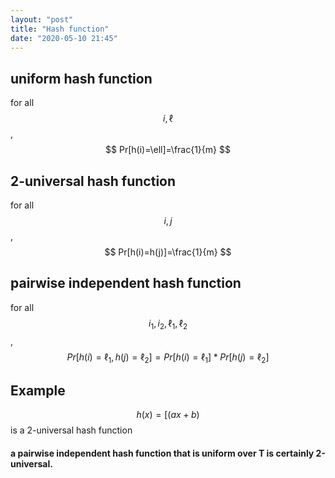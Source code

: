 ```yaml
---
layout: "post"
title: "Hash function"
date: "2020-05-10 21:45"
---
```


## uniform hash function

for all $$i,\ell$$,
$$
Pr[h(i)=\ell]=\frac{1}{m}
$$

## 2-universal hash function
for all $$i,j$$,
$$
Pr[h(i)=h(j)]=\frac{1}{m}
$$


## pairwise independent hash function
for all $$i_1,i_2,\ell_1,\ell_2$$,
$$
Pr[h(i)=\ell_1, h(j)=\ell_2]=Pr[h(i)=\ell_1]* Pr[h(j)=\ell_2]
$$

## Example
$$h(x)= [(ax+b)% p ] % m$$ is a 2-universal hash function


#### a pairwise independent hash function that is uniform over T is certainly 2-universal.

